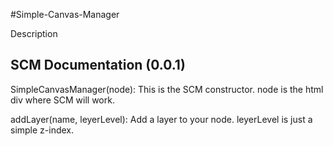 #Simple-Canvas-Manager

Description

## SCM Documentation (0.0.1)

SimpleCanvasManager(node):
    This is the SCM constructor. node is the html div where SCM will work.

addLayer(name, leyerLevel):
    Add a layer to your node. leyerLevel is just a simple z-index.